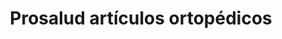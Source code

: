 ---
title: "Prosalud artículos ortopédicos"
url: /castro/prosalud-articulos-ortopedicos/
shop: Kleidung
---